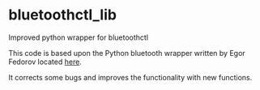 # bluetoothctl_lib
Improved python wrapper for bluetoothctl

This code is based upon the Python bluetooth wrapper written by Egor Fedorov located [here](https://gist.github.com/egorf/66d88056a9d703928f93).

It corrects some bugs and improves the functionality with new functions.
